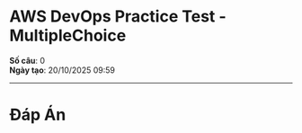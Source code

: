 # AWS DevOps Practice Test - MultipleChoice

**Số câu**: 0  
**Ngày tạo**: 20/10/2025 09:59

---


# Đáp Án

